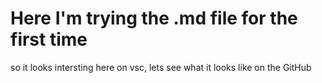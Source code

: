# Here I'm trying the .md file for the first time 

so it looks intersting here on vsc, lets see what it looks like on the GitHub